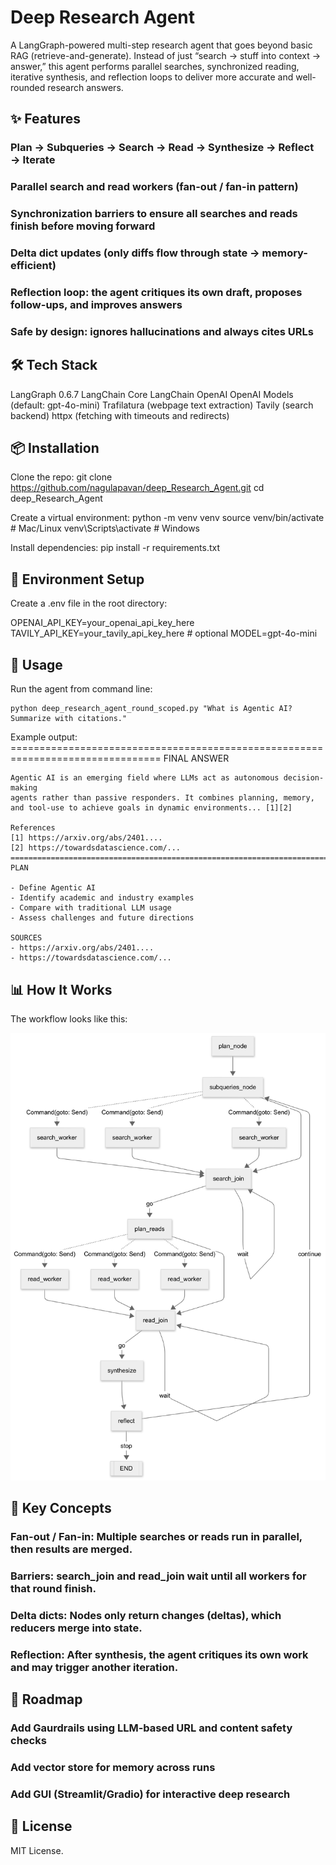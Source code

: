 # Deep Research Agent

A LangGraph-powered multi-step research agent that goes beyond basic RAG (retrieve-and-generate).
Instead of just “search → stuff into context → answer,” this agent performs parallel searches, synchronized reading, iterative synthesis, and reflection loops to deliver more accurate and well-rounded research answers.

## ✨ Features

### Plan → Subqueries → Search → Read → Synthesize → Reflect → Iterate

### Parallel search and read workers (fan-out / fan-in pattern)

### Synchronization barriers to ensure all searches and reads finish before moving forward

### Delta dict updates (only diffs flow through state → memory-efficient)

### Reflection loop: the agent critiques its own draft, proposes follow-ups, and improves answers

### Safe by design: ignores hallucinations and always cites URLs

## 🛠️ Tech Stack

LangGraph  0.6.7
LangChain Core
LangChain OpenAI
OpenAI Models (default: gpt-4o-mini)
Trafilatura (webpage text extraction)
Tavily (search backend)
httpx (fetching with timeouts and redirects)

## 📦 Installation

Clone the repo:
    git clone https://github.com/nagulapavan/deep_Research_Agent.git
    cd deep_Research_Agent

Create a virtual environment:
    python -m venv venv
    source venv/bin/activate   # Mac/Linux
    venv\Scripts\activate      # Windows

Install dependencies:
    pip install -r requirements.txt

## 🔑 Environment Setup

Create a .env file in the root directory:

OPENAI_API_KEY=your_openai_api_key_here
TAVILY_API_KEY=your_tavily_api_key_here   # optional
MODEL=gpt-4o-mini

## 🚀 Usage

Run the agent from command line:

    python deep_research_agent_round_scoped.py "What is Agentic AI? Summarize with citations."

Example output:
    ================================================================================
    FINAL ANSWER

    Agentic AI is an emerging field where LLMs act as autonomous decision-making
    agents rather than passive responders. It combines planning, memory,
    and tool-use to achieve goals in dynamic environments... [1][2]

    References
    [1] https://arxiv.org/abs/2401....
    [2] https://towardsdatascience.com/...
    ================================================================================
    PLAN

    - Define Agentic AI
    - Identify academic and industry examples
    - Compare with traditional LLM usage
    - Assess challenges and future directions

    SOURCES
    - https://arxiv.org/abs/2401....
    - https://towardsdatascience.com/...

## 📊 How It Works
The workflow looks like this:

![High Level Graph](<Untitled diagram _ Mermaid Chart-2025-09-15-160824.png>)


## 🔄 Key Concepts

### Fan-out / Fan-in: Multiple searches or reads run in parallel, then results are merged.
### Barriers: search_join and read_join wait until all workers for that round finish.
### Delta dicts: Nodes only return changes (deltas), which reducers merge into state.
### Reflection: After synthesis, the agent critiques its own work and may trigger another iteration.

## 📌 Roadmap

 ### Add Gaurdrails using LLM-based URL and content safety checks
 ### Add vector store for memory across runs
 ### Add GUI (Streamlit/Gradio) for interactive deep research

## 📜 License

MIT License.
